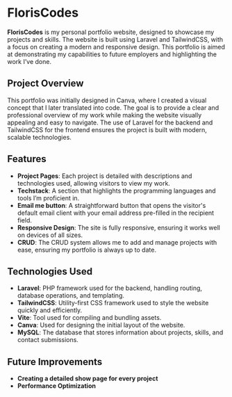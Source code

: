 # FlorisCodes

**FlorisCodes** is my personal portfolio website, designed to showcase my projects and skills. The website is built using Laravel and TailwindCSS, with a focus on creating a modern and responsive design. This portfolio is aimed at demonstrating my capabilities to future employers and highlighting the work I’ve done.

## Project Overview

This portfolio was initially designed in Canva, where I created a visual concept that I later translated into code. The goal is to provide a clear and professional overview of my work while making the website visually appealing and easy to navigate. The use of Laravel for the backend and TailwindCSS for the frontend ensures the project is built with modern, scalable technologies.

## Features

-   **Project Pages**: Each project is detailed with descriptions and technologies used, allowing visitors to view my work.
-   **Techstack**: A section that highlights the programming languages and tools I’m proficient in.
-   **Email me button**: A straightforward button that opens the visitor's default email client with your email address pre-filled in the recipient field.
-   **Responsive Design**: The site is fully responsive, ensuring it works well on devices of all sizes.
-   **CRUD**: The CRUD system allows me to add and manage projects with ease, ensuring my portfolio is always up to date.

## Technologies Used

-   **Laravel**: PHP framework used for the backend, handling routing, database operations, and templating.
-   **TailwindCSS**: Utility-first CSS framework used to style the website quickly and efficiently.
-   **Vite**: Tool used for compiling and bundling assets.
-   **Canva**: Used for designing the initial layout of the website.
-   **MySQL**: The database that stores information about projects, skills, and contact submissions.

## Future Improvements

-   **Creating a detailed show page for every project**
-   **Performance Optimization**
